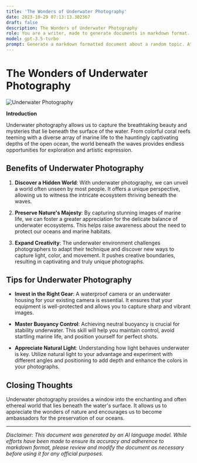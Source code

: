 ```yaml
---
title: 'The Wonders of Underwater Photography'
date: 2023-10-29 07:13:13.302367
draft: false
description: The Wonders of Underwater Photography
role: You are a writer, made to generate documents in markdown format. It is very important that all of the documents you generate are in valid markdown format.
model: gpt-3.5-turbo
prompt: Generate a markdown formatted document about a random topic. At the bottom, include a disclaimer explaining that the document was generated by you. The first line of the document should be the title. Make sure that the entire document is in proper markdown format, using a mix of various tags to make the document visually appealing.
---
```


# The Wonders of Underwater Photography

![Underwater Photography](https://www.example.com/images/underwater.jpg)

**Introduction**

Underwater photography allows us to capture the breathtaking beauty and mysteries that lie beneath the surface of the water. From colorful coral reefs teeming with a diverse array of marine life to the hauntingly captivating depths of the open ocean, the world beneath the waves provides endless opportunities for exploration and artistic expression.

## Benefits of Underwater Photography

1. **Discover a Hidden World**: With underwater photography, we can unveil a world often unseen by most people. It offers a unique perspective, allowing us to witness the intricate ecosystem thriving beneath the waves.

2. **Preserve Nature's Majesty**: By capturing stunning images of marine life, we can foster a greater appreciation for the delicate balance of underwater ecosystems. This helps raise awareness about the need to protect our oceans and marine habitats.

3. **Expand Creativity**: The underwater environment challenges photographers to adapt their technique and discover new ways to capture light, color, and movement. It pushes creative boundaries, resulting in captivating and truly unique photographs.

## Tips for Underwater Photography

- **Invest in the Right Gear**: A waterproof camera or an underwater housing for your existing camera is essential. It ensures that your equipment is well-protected and allows you to capture sharp and vibrant images.

- **Master Buoyancy Control**: Achieving neutral buoyancy is crucial for stability underwater. This skill will help you maintain control, avoid startling marine life, and position yourself for perfect shots.

- **Appreciate Natural Light**: Understanding how light behaves underwater is key. Utilize natural light to your advantage and experiment with different angles and positioning to add depth and enhance the colors in your photographs.

## Closing Thoughts

Underwater photography provides a window into the enchanting and often ethereal world that lies beneath the water's surface. It allows us to appreciate the wonders of nature and encourages us to become ambassadors for the preservation of our oceans.

---

*Disclaimer: This document was generated by an AI language model. While efforts have been made to ensure its accuracy and adherence to markdown format, please review and modify the document as necessary before using it for any official purposes.*